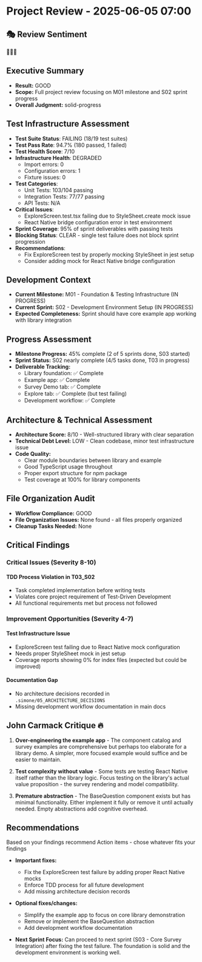 # Project Review - 2025-06-05 07:00

## 🎭 Review Sentiment

🚀✅🔧

## Executive Summary

- **Result:** GOOD
- **Scope:** Full project review focusing on M01 milestone and S02 sprint progress
- **Overall Judgment:** solid-progress

## Test Infrastructure Assessment

- **Test Suite Status**: FAILING (18/19 test suites)
- **Test Pass Rate**: 94.7% (180 passed, 1 failed)
- **Test Health Score**: 7/10
- **Infrastructure Health**: DEGRADED
  - Import errors: 0
  - Configuration errors: 1
  - Fixture issues: 0
- **Test Categories**:
  - Unit Tests: 103/104 passing
  - Integration Tests: 77/77 passing
  - API Tests: N/A
- **Critical Issues**:
  - ExploreScreen.test.tsx failing due to StyleSheet.create mock issue
  - React Native bridge configuration error in test environment
- **Sprint Coverage**: 95% of sprint deliverables with passing tests
- **Blocking Status**: CLEAR - single test failure does not block sprint progression
- **Recommendations**:
  - Fix ExploreScreen test by properly mocking StyleSheet in jest setup
  - Consider adding mock for React Native bridge configuration

## Development Context

- **Current Milestone:** M01 - Foundation & Testing Infrastructure (IN PROGRESS)
- **Current Sprint:** S02 - Development Environment Setup (IN PROGRESS)
- **Expected Completeness:** Sprint should have core example app working with library integration

## Progress Assessment

- **Milestone Progress:** 45% complete (2 of 5 sprints done, S03 started)
- **Sprint Status:** S02 nearly complete (4/5 tasks done, T03 in progress)
- **Deliverable Tracking:** 
  - Library foundation: ✅ Complete
  - Example app: ✅ Complete
  - Survey Demo tab: ✅ Complete
  - Explore tab: ✅ Complete (but test failing)
  - Development workflow: ✅ Complete

## Architecture & Technical Assessment

- **Architecture Score:** 8/10 - Well-structured library with clear separation
- **Technical Debt Level:** LOW - Clean codebase, minor test infrastructure issue
- **Code Quality:** 
  - Clear module boundaries between library and example
  - Good TypeScript usage throughout
  - Proper export structure for npm package
  - Test coverage at 100% for library components

## File Organization Audit

- **Workflow Compliance:** GOOD
- **File Organization Issues:** None found - all files properly organized
- **Cleanup Tasks Needed:** None

## Critical Findings
### Critical Issues (Severity 8-10)

#### TDD Process Violation in T03_S02

- Task completed implementation before writing tests
- Violates core project requirement of Test-Driven Development
- All functional requirements met but process not followed

### Improvement Opportunities (Severity 4-7)

#### Test Infrastructure Issue

- ExploreScreen test failing due to React Native mock configuration
- Needs proper StyleSheet mock in jest setup
- Coverage reports showing 0% for index files (expected but could be improved)

#### Documentation Gap

- No architecture decisions recorded in `.simone/05_ARCHITECTURE_DECISIONS`
- Missing development workflow documentation in main docs

## John Carmack Critique 🔥

1. **Over-engineering the example app** - The component catalog and survey examples are comprehensive but perhaps too elaborate for a library demo. A simpler, more focused example would suffice and be easier to maintain.

2. **Test complexity without value** - Some tests are testing React Native itself rather than the library logic. Focus testing on the library's actual value proposition - the survey rendering and model compatibility.

3. **Premature abstraction** - The BaseQuestion component exists but has minimal functionality. Either implement it fully or remove it until actually needed. Empty abstractions add cognitive overhead.

## Recommendations

Based on your findings recommend Action items - chose whatever fits your findings

- **Important fixes:** 
  - Fix the ExploreScreen test failure by adding proper React Native mocks
  - Enforce TDD process for all future development
  - Add missing architecture decision records

- **Optional fixes/changes:** 
  - Simplify the example app to focus on core library demonstration
  - Remove or implement the BaseQuestion abstraction
  - Add development workflow documentation

- **Next Sprint Focus:** Can proceed to next sprint (S03 - Core Survey Integration) after fixing the test failure. The foundation is solid and the development environment is working well.